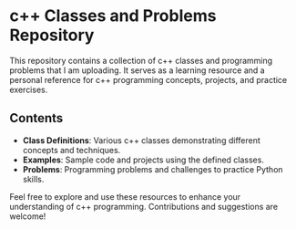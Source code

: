 # c++ Classes and Problems Repository

This repository contains a collection of c++ classes and programming problems that I am uploading. It serves as a learning resource and a personal reference for c++ programming concepts, projects, and practice exercises.

## Contents

- **Class Definitions**: Various c++ classes demonstrating different concepts and techniques.
- **Examples**: Sample code and projects using the defined classes.
- **Problems**: Programming problems and challenges to practice Python skills.

Feel free to explore and use these resources to enhance your understanding of c++ programming. Contributions and suggestions are welcome!

